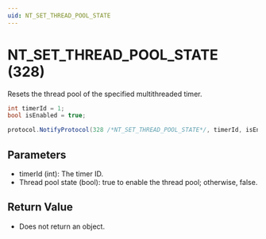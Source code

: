 ```yaml
---
uid: NT_SET_THREAD_POOL_STATE
---
```


# NT_SET_THREAD_POOL_STATE (328)

Resets the thread pool of the specified multithreaded timer.

```csharp
int timerId = 1;
bool isEnabled = true;

protocol.NotifyProtocol(328 /*NT_SET_THREAD_POOL_STATE*/, timerId, isEnabled);
```

## Parameters

- timerId (int): The timer ID.
- Thread pool state (bool): true to enable the thread pool; otherwise, false.

## Return Value

- Does not return an object.
